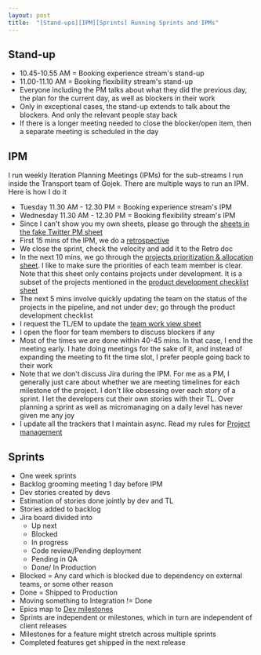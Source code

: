 ```yaml
---
layout: post
title:  "[Stand-ups][IPM][Sprints] Running Sprints and IPMs"
---
```


## Stand-up

- 10.45-10.55 AM = Booking experience stream's stand-up
- 11.00-11.10 AM = Booking flexibility stream's stand-up
- Everyone including the PM talks about what they did the previous day, the plan for the current day, as well as blockers in their work
- Only in exceptional cases, the stand-up extends to talk about the blockers. And only the relevant people stay back
- If there is a longer meeting needed to close the blocker/open item, then a separate meeting is scheduled in the day

## IPM

I run weekly Iteration Planning Meetings (IPMs) for the sub-streams I run inside the Transport team of Gojek. There are multiple ways to run an IPM. Here is how I do it

- Tuesday 11.30 AM - 12.30 PM = Booking experience stream's IPM
- Wednesday 11.30 AM - 12.30 PM = Booking flexibility stream's IPM
- Since I can't show you my own sheets, please go through the [sheets in the fake Twitter PM sheet](https://docs.google.com/spreadsheets/d/1FbGVvFG4bPkazM-7AJb4Ukjv7X4Ho8oZStT1lJX23sI/edit#gid=0)
- First 15 mins of the IPM, we do a [retrospective](https://manassaloi.com/2020/03/29/retrospectives.html)
- We close the sprint, check the velocity and add it to the Retro doc
- In the next 10 mins, we go through the [projects prioritization & allocation sheet](https://docs.google.com/spreadsheets/d/1FbGVvFG4bPkazM-7AJb4Ukjv7X4Ho8oZStT1lJX23sI/edit#gid=642287720). I like to make sure the priorities of each team member is clear. Note that this sheet only contains projects under development. It is a subset of the projects mentioned in the [product development checklist sheet](https://docs.google.com/spreadsheets/d/1FbGVvFG4bPkazM-7AJb4Ukjv7X4Ho8oZStT1lJX23sI/edit#gid=1191664602)
- The next 5 mins involve quickly updating the team on the status of the projects in the pipeline, and not under dev; go through the product development checklist
- I request the TL/EM to update the [team work view sheet](https://docs.google.com/spreadsheets/d/1FbGVvFG4bPkazM-7AJb4Ukjv7X4Ho8oZStT1lJX23sI/edit#gid=203120845)
- I open the floor for team members to discuss blockers if any
- Most of the times we are done within 40-45 mins. In that case, I end the meeting early. I hate doing meetings for the sake of it, and instead of expanding the meeting to fit the time slot, I prefer people going back to their work
- Note that we don't discuss Jira during the IPM. For me as a PM, I generally just care about whether we are meeting timelines for each milestone of the project. I don't like obsessing over each story of a sprint. I let the developers cut their own stories with their TL. Over planning a sprint as well as micromanaging on a daily level has never given me any joy
- I update all the trackers that I maintain async. Read my rules for [Project management](https://manassaloi.com/2020/04/26/rules-project-management.html)

## Sprints

- One week sprints
- Backlog grooming meeting 1 day before IPM
- Dev stories created by devs
- Estimation of stories done jointly by dev and TL
- Stories added to backlog
- Jira board divided into
  - Up next
  - Blocked
  - In progress
  - Code review/Pending deployment
  - Pending in QA
  - Done/ In Production
- Blocked = Any card which is blocked due to dependency on external teams, or some other reason
- Done = Shipped to Production
- Moving something to Integration != Done
- Epics map to [Dev milestones](https://docs.google.com/document/d/1RvslTOIHBHknK54ftASaHcFEnK4ytueJ5_4jCjvDZkg/edit?usp=sharing)
- Sprints are independent or milestones, which in turn are independent of client releases
- Milestones for a feature might stretch across multiple sprints
- Completed features get shipped in the next release
